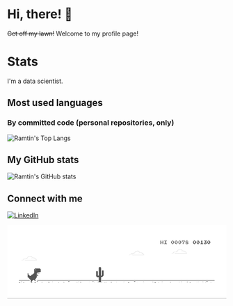 # Hi, there! :wave:

~~Get off my lawn!~~ Welcome to my profile page!

# Stats

I'm a data scientist.

## Most used languages

### By committed code (personal repositories, only)

![Ramtin's Top Langs](https://github-readme-stats.vercel.app/api/top-langs/?username=ramtinz&langs_count=8&layout=compact&hide_title=true&hide_border=true&bg_color=ffffff00&text_color=666666)

## My GitHub stats

![Ramtin's GitHub stats](https://github-readme-stats.vercel.app/api?username=ramtinz&count_private=true&show_icons=true&hide_title=true&hide_border=true&bg_color=ffffff00&text_color=666666)

## Connect with me

[![LinkedIn](https://raw.githubusercontent.com/ramtinz/ramtinz/master/soc/li.svg)](https://www.linkedin.com/in/rzm/)

![Dino](https://raw.githubusercontent.com/ramtinz/ramtinz/master/dino.gif)
